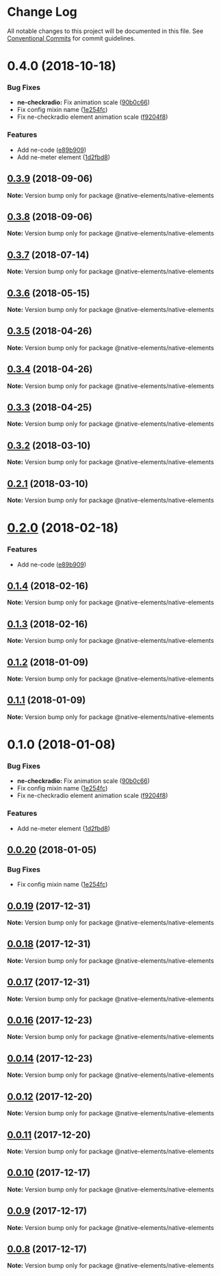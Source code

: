 # Change Log

All notable changes to this project will be documented in this file.
See [Conventional Commits](https://conventionalcommits.org) for commit guidelines.

# 0.4.0 (2018-10-18)


### Bug Fixes

* **ne-checkradio:** Fix animation scale ([90b0c66](https://github.com/equinusocio/native-elements/commit/90b0c66))
* Fix config mixin name ([1e254fc](https://github.com/equinusocio/native-elements/commit/1e254fc))
* Fix ne-checkradio element animation scale ([f9204f8](https://github.com/equinusocio/native-elements/commit/f9204f8))


### Features

* Add ne-code ([e89b909](https://github.com/equinusocio/native-elements/commit/e89b909))
* Add ne-meter element ([1d2fbd8](https://github.com/equinusocio/native-elements/commit/1d2fbd8))





<a name="0.3.9"></a>
## [0.3.9](https://github.com/equinusocio/native-elements/compare/@native-elements/native-elements@0.3.8...@native-elements/native-elements@0.3.9) (2018-09-06)

**Note:** Version bump only for package @native-elements/native-elements





<a name="0.3.8"></a>
## [0.3.8](https://github.com/equinusocio/native-elements/compare/@native-elements/native-elements@0.3.6...@native-elements/native-elements@0.3.8) (2018-09-06)

**Note:** Version bump only for package @native-elements/native-elements





<a name="0.3.7"></a>
## [0.3.7](https://github.com/equinusocio/native-elements/compare/@native-elements/native-elements@0.3.6...@native-elements/native-elements@0.3.7) (2018-07-14)




**Note:** Version bump only for package @native-elements/native-elements

<a name="0.3.6"></a>
## [0.3.6](https://github.com/equinusocio/native-elements/compare/@native-elements/native-elements@0.3.5...@native-elements/native-elements@0.3.6) (2018-05-15)




**Note:** Version bump only for package @native-elements/native-elements

<a name="0.3.5"></a>
## [0.3.5](https://github.com/equinusocio/native-elements/compare/@native-elements/native-elements@0.3.4...@native-elements/native-elements@0.3.5) (2018-04-26)




**Note:** Version bump only for package @native-elements/native-elements

<a name="0.3.4"></a>
## [0.3.4](https://github.com/equinusocio/native-elements/compare/@native-elements/native-elements@0.3.3...@native-elements/native-elements@0.3.4) (2018-04-26)




**Note:** Version bump only for package @native-elements/native-elements

<a name="0.3.3"></a>
## [0.3.3](https://github.com/equinusocio/native-elements/compare/@native-elements/native-elements@0.3.2...@native-elements/native-elements@0.3.3) (2018-04-25)




**Note:** Version bump only for package @native-elements/native-elements

<a name="0.3.2"></a>
## [0.3.2](https://github.com/equinusocio/native-elements/compare/@native-elements/native-elements@0.2.1...@native-elements/native-elements@0.3.2) (2018-03-10)




**Note:** Version bump only for package @native-elements/native-elements

<a name="0.2.1"></a>
## [0.2.1](https://github.com/equinusocio/native-elements/compare/@native-elements/native-elements@0.2.0...@native-elements/native-elements@0.2.1) (2018-03-10)




**Note:** Version bump only for package @native-elements/native-elements

<a name="0.2.0"></a>
# [0.2.0](https://github.com/equinusocio/native-elements/compare/@native-elements/native-elements@0.1.4...@native-elements/native-elements@0.2.0) (2018-02-18)


### Features

* Add ne-code ([e89b909](https://github.com/equinusocio/native-elements/commit/e89b909))




<a name="0.1.4"></a>
## [0.1.4](https://github.com/equinusocio/native-elements/compare/@native-elements/native-elements@0.1.3...@native-elements/native-elements@0.1.4) (2018-02-16)




**Note:** Version bump only for package @native-elements/native-elements

<a name="0.1.3"></a>
## [0.1.3](https://github.com/equinusocio/native-elements/compare/@native-elements/native-elements@0.1.2...@native-elements/native-elements@0.1.3) (2018-02-16)




**Note:** Version bump only for package @native-elements/native-elements

<a name="0.1.2"></a>
## [0.1.2](https://github.com/equinusocio/native-elements/compare/@native-elements/native-elements@0.1.1...@native-elements/native-elements@0.1.2) (2018-01-09)




**Note:** Version bump only for package @native-elements/native-elements

<a name="0.1.1"></a>
## [0.1.1](https://github.com/equinusocio/native-elements/compare/@native-elements/native-elements@0.1.0...@native-elements/native-elements@0.1.1) (2018-01-09)




**Note:** Version bump only for package @native-elements/native-elements

<a name="0.1.0"></a>
# 0.1.0 (2018-01-08)


### Bug Fixes

* **ne-checkradio:** Fix animation scale ([90b0c66](https://github.com/equinusocio/native-elements/commit/90b0c66))
* Fix config mixin name ([1e254fc](https://github.com/equinusocio/native-elements/commit/1e254fc))
* Fix ne-checkradio element animation scale ([f9204f8](https://github.com/equinusocio/native-elements/commit/f9204f8))


### Features

* Add ne-meter element ([1d2fbd8](https://github.com/equinusocio/native-elements/commit/1d2fbd8))




<a name="0.0.20"></a>
## [0.0.20](https://github.com/equinusocio/native-elements/compare/@native-elements/native-elements@0.0.19...@native-elements/native-elements@0.0.20) (2018-01-05)


### Bug Fixes

* Fix config mixin name ([1e254fc](https://github.com/equinusocio/native-elements/commit/1e254fc))




<a name="0.0.19"></a>
## [0.0.19](https://github.com/equinusocio/native-elements/compare/@native-elements/native-elements@0.0.18...@native-elements/native-elements@0.0.19) (2017-12-31)




**Note:** Version bump only for package @native-elements/native-elements

<a name="0.0.18"></a>
## [0.0.18](https://github.com/equinusocio/native-elements/compare/@native-elements/native-elements@0.0.17...@native-elements/native-elements@0.0.18) (2017-12-31)




**Note:** Version bump only for package @native-elements/native-elements

<a name="0.0.17"></a>
## [0.0.17](https://github.com/equinusocio/native-elements/compare/@native-elements/native-elements@0.0.16...@native-elements/native-elements@0.0.17) (2017-12-31)




**Note:** Version bump only for package @native-elements/native-elements

<a name="0.0.16"></a>
## [0.0.16](https://github.com/equinusocio/native-elements/compare/@native-elements/native-elements@0.0.14...@native-elements/native-elements@0.0.16) (2017-12-23)




**Note:** Version bump only for package @native-elements/native-elements

<a name="0.0.14"></a>
## [0.0.14](https://github.com/equinusocio/native-elements/compare/@native-elements/native-elements@0.0.12...@native-elements/native-elements@0.0.14) (2017-12-23)




**Note:** Version bump only for package @native-elements/native-elements

<a name="0.0.12"></a>
## [0.0.12](https://github.com/equinusocio/native-elements/compare/@native-elements/native-elements@0.0.11...@native-elements/native-elements@0.0.12) (2017-12-20)




**Note:** Version bump only for package @native-elements/native-elements

<a name="0.0.11"></a>
## [0.0.11](https://github.com/equinusocio/native-elements/compare/@native-elements/native-elements@0.0.10...@native-elements/native-elements@0.0.11) (2017-12-20)




**Note:** Version bump only for package @native-elements/native-elements

<a name="0.0.10"></a>
## [0.0.10](https://github.com/equinusocio/native-elements/compare/@native-elements/native-elements@0.0.9...@native-elements/native-elements@0.0.10) (2017-12-17)




**Note:** Version bump only for package @native-elements/native-elements

<a name="0.0.9"></a>
## [0.0.9](https://github.com/equinusocio/native-elements/compare/@native-elements/native-elements@0.0.8...@native-elements/native-elements@0.0.9) (2017-12-17)




**Note:** Version bump only for package @native-elements/native-elements

<a name="0.0.8"></a>
## [0.0.8](https://github.com/equinusocio/native-elements/compare/@native-elements/native-elements@0.0.7...@native-elements/native-elements@0.0.8) (2017-12-17)




**Note:** Version bump only for package @native-elements/native-elements

